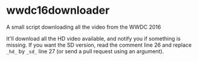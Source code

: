 # wwdc16downloader
A small script downloading all the video from the WWDC 2016

It'll download all the HD video available, and notify you if something is missing.
If you want the SD version, read the comment line 26 and replace `_hd_` by `_sd_` line 27 (or send a pull request using an argument).
